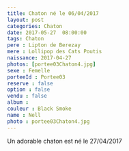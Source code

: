 ```yaml
---
title: Chaton né le 06/04/2017
layout: post
categories: Chaton
date: 2017-05-27  08:00:00
tags: Chaton
pere : Lipton de Berezay
mere : Lollipop des Cats Poutis
naissance: 2017-04-27
photos: [portee03Chaton4.jpg]
sexe : Femelle
porteeId : Portee03
reserve : false
option : false
vendu : false
album :
couleur : Black Smoke
name : Nell
photo : portee03Chaton4.jpg
---
```


Un adorable chaton est né le 27/04/2017
